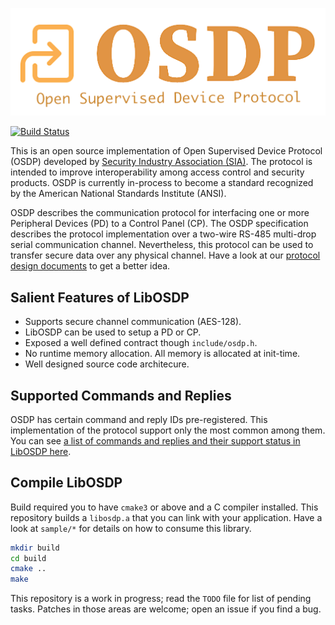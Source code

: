 ![OSDP - Open Supervised Device Protocol][4]

[![Build Status][1]][2]

This is an open source implementation of Open Supervised Device Protocol (OSDP)
developed by [Security Industry Association (SIA)][3]. The protocol is intended
to improve interoperability among access control and security products. OSDP
is currently in-process to become a standard recognized by the American National
Standards Institute (ANSI).

OSDP describes the communication protocol for interfacing one or more Peripheral
Devices (PD) to a Control Panel (CP). The OSDP specification describes the
protocol implementation over a two-wire RS-485 multi-drop serial communication
channel. Nevertheless, this protocol can be used to transfer secure data over
any physical channel. Have a look at our [protocol design documents][5] to get
a better idea.

## Salient Features of LibOSDP

- Supports secure channel communication (AES-128).
- LibOSDP can be used to setup a PD or CP.
- Exposed a well defined contract though `include/osdp.h`.
- No runtime memory allocation. All memory is allocated at init-time.
- Well designed source code architecure.

## Supported Commands and Replies

OSDP has certain command and reply IDs pre-registered. This implementation of
the protocol support only the most common among them. You can see [a list of
commands and replies and their support status in LibOSDP here][6].

## Compile LibOSDP

Build required you to have `cmake3` or above and a C compiler installed. This
repository builds a `libosdp.a` that you can link with your application. Have a
look at `sample/*` for details on how to consume this library.

```sh
mkdir build
cd build
cmake ..
make
```

This repository is a work in progress; read the `TODO` file for list of pending
tasks. Patches in those areas are welcome; open an issue if you find a bug.

[1]: https://travis-ci.org/cbsiddharth/libosdp.svg?branch=master
[2]: https://travis-ci.org/cbsiddharth/libosdp
[3]: https://www.securityindustry.org/industry-standards/open-supervised-device-protocol/
[4]: doc/osdp-logo.png
[5]: doc/osdp-design.md
[6]: doc/osdp-commands-and-replies.md
